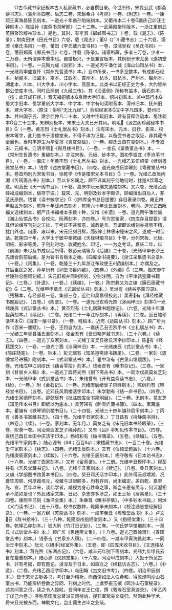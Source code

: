 <!-- { "loadSidebar": true } -->
　　○古今藏书家纪板本古人私家藏书，必自撰目录。今世所传，宋晁公武《郡斋读书志》、（袁州本四卷、后志二卷，宋赵希弁《考异》一卷、《附志》一卷。一康熙壬寅海昌陈氏刻本，一道光十年裔孙贻端刻本。又衢州本二十卷嘉庆己卯汪士钟刻本。）陈振孙《直斋书录解题》（二十二卷。一武英殿聚珍版本，一浙江重刻武英殿聚珍版袖珍本。）是也。其时，有李淑《邯郸图书志》十卷，载《晁志》、《陈录》；荆南田镐《田氏书目》六卷，载《晁志》；董《广川藏书志》二十六卷，濡须《秦氏书目》一卷，莆田《李氏藏六堂书目》一卷，漳浦吴权《吴氏书目》一卷，莆田郑寅《郑氏书目》七卷，并载《陈录》。诸家所藏，多者三万卷，少者一二万卷，无所谓异本重本也。自镂板兴，于是兼言板本，其例创于宋尤袤《遂初堂书目》，（一卷。一元陶九成《说郛》本，一道光丙午潘仕诚《海山仙馆丛书》本，一光绪丙申盛宣怀《常州先哲遗书》本。）目中所录，一书多至数本，有成都石经本、秘阁本、旧监本、京本、江西本、吉州本、杭本、旧杭本、严州本、越州本、湖北本、川本、川大字本、川小字本、高丽本。此类书以正经正史为多，大约皆州郡公使库本也。同时岳珂刻《九经三传》，其《沿革例》所称有监本、唐石刻本、（按：此开成石经。）晋天福铜版本京师大字旧本、绍兴初监本、监中现行本蜀大字旧本、蜀学重刻大字本、中字本、中字有句读附音本、潭州旧本、抚州旧本、建大字本、（原注：俗称“无比九经”。）俞绍经家本又中字凡四本、婺州旧本、并兴国于氏、建余仁仲凡二十本，又越中注疏旧本、建有音释注疏本、蜀注疏本合二十三本。知辨别板本，宋末士大夫已开其风。明毛《汲古阁珍藏秘本书目》（一卷。黄丕烈《士礼居丛书》刻本。）注有宋本、元本、旧抄、影宋、校宋本等字，此乃售书于潘稼堂耒，不得不详为记载，以备受书者之取证，非其藏书全目也。当时丰道生为华夏撰《真赏斋赋》，（一卷。缪氏云自在龛刻本。）不专叙宋、元板书。江阴李鹗《得月楼书目》，（一卷。一金氏《粟香室丛书》本，一《常州先哲遗书》重编刻本。）亦注宋板、元板、钞本字。国初季振宜《季沧苇书目》，（一卷。一嘉庆十年黄丕烈《士礼居丛书》刻本，一光绪乙亥伍绍棠《续刻粤雅堂丛书》本。）钱曾《述古堂藏书目》，（四卷。道光庚戌伍崇曜刻《粤雅堂丛书》本。卷首均别为宋板书目。徐乾学《传是楼宋元本书目》（一卷。光绪乙酉吴丙湘《传砚斋丛书》刻本。）至以专名属之。顾不详其刻于何地何时，犹是А饮尊之意。明范氏《天一阁书目》，（十卷。嘉庆中阮元编文选楼刻本。又六卷，光绪乙酉薛福成编刻本，板存宁波。）载宋、元、明刻及钞本字颇详，顾编撰出自后人，非范氏原例。钱曾《读书敏求记》（《四库全书总目提要》存目著录四卷。雍正四年赵孟升刻本，乾隆十年沈尚杰刻本，乾隆六十年沈氏重刻本，卷同。道光乙酉阮福文选楼刻本，据严氏书福楼本多数十种，又增《补遗》一卷。道光丙午潘仕诚《海山仙馆丛书》合校沈、阮两刻本，亦四卷。）号为赏鉴家，《四库存目提要》谓其但论缮写刊刻之工拙，于考证不甚留意，诚哉是言。吾谓即论缮刻亦择焉不精，犹门外也。自康、雍以来，宋元旧刻日稀，而绅士林佞宋秘宋之风，遂成一时佳话。乾隆四十年，大学士于敏中奉敕编《天禄琳琅书目》十卷，分列宋板、元板、明板、影宋等类，于刊刻时地、收藏姓名、印记，一一为之考证。嘉庆二年，以《前编》未尽及书成以后所得，敕彭元瑞等为《后编》二十卷，（光绪甲申长沙王先谦合刻前后编。是为官书言板本之始。《四库全书提要》，《浙江采集遗书总录》、（十卷。）《闰集》，（一卷。乾隆三十九年浙江布政使王望编刻本。）亦偶及之。其后臣民之家，孙星衍有《祠堂书目内编》、（四卷。）《外编》（三卷。嘉庆庚午兰陵孙忠愍祠刻板。）宋元旧板并同时所刻，分别注明。自为《平津馆鉴藏书籍记》、（三卷。）《补遗》、（一卷。）《续编》，（一卷。）陈宗彝又为之编《廉石居藏书记》（二卷。光绪甲申章氏《式训堂丛书》刻本。）吴焯有《绣谷亭薰习录》。（残稿本，存经部易一卷，集部三卷，近仁和吴昌绶校刻。）吴寿有《拜经楼藏书题跋记》、（五卷。）《附录》。（一卷。一道光己亥蒋光煦《涉闻梓旧》刻本一光绪庚辰《式训堂丛书》本。）黄丕烈有《士礼居藏书题跋记》、（六卷。光绪十年潘祖荫刻本。）《续记》、（二卷。光绪二十一年江标刻本。）《再续》，（二卷。近日袖珍活字本）《百宋一廛书录》，（一卷。残稿本，近有《适园丛书》刻本。）顾广圻为作《百宋一廛赋》。（一卷。丕烈自为注。一嘉庆乙丑丕烈手书《士礼居丛书》本，一光绪三年吴县潘氏重刻本。）张金吾有《爱日精庐藏书志》、（三十六卷。）《续志》。（四卷。一道光丁亥家刻本，一光绪丁亥吴县徐氏活字排印本。）陈有《经籍跋文》，（一卷。一道光丁酉《涉闻梓旧》本，一光绪庚辰《式训堂丛书》本。）《简庄随笔》。（一卷。钞本。）彭元瑞有《知圣道斋读书跋尾》。（二卷。一家刻《恩馀堂经进稿》附刻本，一《式训堂丛书》本。）瞿中溶有《古泉山馆题跋》。（一卷。光绪戊申江阴缪氏《藕香零拾》刻本。）钱泰吉有《曝书杂记》。（三卷。一家刻《甘泉乡人稿》本，一道光丁酉蒋光煦《别下斋丛书》本，一同治戊辰莫友芝刻本，一光绪甲申《式训堂丛书》本。）朱绪曾有《开有益斋读书志》、（六卷。）《续》，（一卷。）附《金石记》。（一卷。光绪庚辰绪曾子崇峄刻本。）陈树杓有《带经堂书目》。（五卷。近邓氏风雨楼活字印本。）朱学勤有《结一庐书目》。（四卷。）光绪壬寅德辉刻本。邵懿辰有《批注四库全书简明目》。（二十卷。无刻本。莫友芝《知见传本书目》即据以为底本。）袁芳瑛有《卧雪庐藏书簿》。（四本。家藏底本。瞿镛有《铁琴铜剑楼书目》。（二十四卷。光绪三十四年镛孙启甲刻本。）丁丙有《善本书室藏书志》。（四十卷。光绪辛丑家刻本。）丁日昌有《持静斋书目》、（四卷。）《续》。（一卷。家刻本，无年月。）莫友芝有《宋元旧本书经眼录》，（三卷，附录一卷。同治癸酉友芝子绳孙刻。）又有《吕阝亭知见传本书目》。（四卷。宣统己酉日本田中庆活字印本。）杨绍和有《楹书隅录》、（五卷。《续编》。（五卷。光绪甲午家刻本。）陆心源有《&lt；百百&gt；宋楼藏书志》、（一百二十卷。光绪壬午家刻本。）《续志》，（四卷。光绪壬辰刻本。）又有《仪顾堂题跋》、（十六卷。光绪庚辰家刻本。）《续跋》。（十六卷。光绪壬辰刻本。）杨守敬有《日本访书志》，（十六卷。光绪丁酉家刻本。）又有《留真谱》。（十二册。光绪辛丑模印本。）缪荃孙有《艺风堂藏书记》、（八卷。光绪辛丑家刻本。）《续记》，（八卷。癸丑家刻本。）又编《学部图书馆善本书目》。（四卷。癸丑邓氏活字印本。）此外傅沅叔增湘、况夔笙周颐、何厚甫培元，收藏与过眼颇多，均有存目，尚未编定。盖自乾、嘉至光、宣，百年以来，谈此学者，咸视为身心性命之事，斯岂长恩有灵与，何沆瀣相承不绝如是也？外此诸家文集、日记、杂志亦多涉之，如王士祯《居易录》，（三十四卷。康熙辛巳刻《渔洋全集》本。）朱彝尊《曝书亭集》，（中多钞本书跋。）何焯《义门读书记》、（五十八卷。校书仅数种，乾隆辛未刻本。）《校注通志堂经解目录》，（一卷。一翁方纲《苏斋丛书》刻本，一咸丰癸丑《粤雅堂丛书》本。）卢文召《群书拾补》、（三十八种。乾隆庚戌抱经堂刻本。）又《抱经堂集》，（三十四卷。乾隆乙卯刻本。）钱大昕《竹汀日记钞》，（三卷。一何氏梦华馆编刻本，一章氏《式训堂丛书》本。）顾广圻《思适斋文集》，（十八卷。道光己酉徐渭仁《春晖堂丛书》刻本。）钱泰吉《甘泉乡人稿》，（二十四卷。一咸丰甲寅海昌刻本，一同治壬申刻本。）阮元《{研手}经室外集》，（五卷。即《四库未收书目》，《文选楼丛书》刻本。）蒋光煦《东湖丛记》，（六卷。咸丰元年别下斋刻本，光绪九年缪氏云自在龛重刻本。）陆心源《仪顾堂集》，（十六卷。同治甲戌刻本。）大抵于所见古书，非有考据，即有题记。浸淫及于日本，如森立之《经籍访古志》、（六卷。）《补遗》，（二卷。光绪乙酉活字印本。）岛田翰《古文旧书考》，（四卷。明治甲辰刻本。）皆于宋元古钞各书，考订至为精析。而西儒如法人伯希和，得敦煌鸣沙山石室古书，乃能辨析卷数之异同、刊刻之时代。上虞罗振玉撰《鸣沙山石室秘录》，述其问答之词，读之令人惊叹。吾同年友王仁俊，撰《敦煌石室真迹录》，（甲乙丙丁戊己六卷。）序称英印度总督派员司待讷，搜石室梵夹文载归。然则此种学术，将来且光被东西，裨助文化，岂止儒生占毕之业哉。

